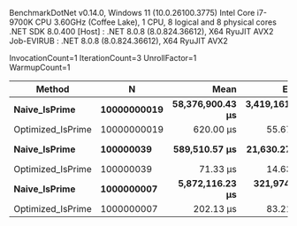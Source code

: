 
BenchmarkDotNet v0.14.0, Windows 11 (10.0.26100.3775)
Intel Core i7-9700K CPU 3.60GHz (Coffee Lake), 1 CPU, 8 logical and 8 physical cores
.NET SDK 8.0.400
  [Host]     : .NET 8.0.8 (8.0.824.36612), X64 RyuJIT AVX2
  Job-EVIRUB : .NET 8.0.8 (8.0.824.36612), X64 RyuJIT AVX2

InvocationCount=1  IterationCount=3  UnrollFactor=1  
WarmupCount=1  

 Method            | N           | Mean             | Error           | StdDev         | Allocated |
------------------ |------------ |-----------------:|----------------:|---------------:|----------:|
 **Naive_IsPrime**     | **10000000019** | **58,376,900.43 μs** | **3,419,161.02 μs** | **187,415.754 μs** |     **400 B** |
 Optimized_IsPrime | 10000000019 |        620.00 μs |        55.67 μs |       3.051 μs |     400 B |
 **Naive_IsPrime**     | **100000039**   |    **589,510.57 μs** |    **21,630.27 μs** |   **1,185.628 μs** |     **400 B** |
 Optimized_IsPrime | 100000039   |         71.33 μs |        14.63 μs |       0.802 μs |     400 B |
 **Naive_IsPrime**     | **1000000007**  |  **5,872,116.23 μs** |   **321,974.50 μs** |  **17,648.509 μs** |     **400 B** |
 Optimized_IsPrime | 1000000007  |        202.13 μs |        83.21 μs |       4.561 μs |     400 B |

